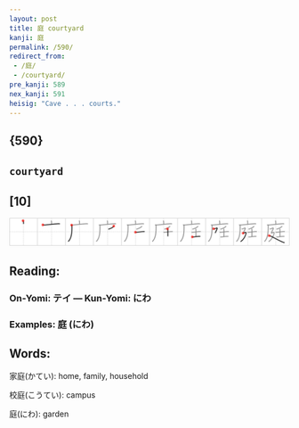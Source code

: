```yaml
---
layout: post
title: 庭 courtyard
kanji: 庭
permalink: /590/
redirect_from:
 - /庭/
 - /courtyard/
pre_kanji: 589
nex_kanji: 591
heisig: "Cave . . . courts."
---
```


## {590}

## `courtyard`

## [10]

<div class="stroke"><img src="../images/E5BAAD.png" /></div>

## Reading:

### On-Yomi: テイ &mdash; Kun-Yomi: にわ

### Examples: 庭 (にわ)

## Words:

家庭(かてい): home, family, household

校庭(こうてい): campus

庭(にわ): garden

